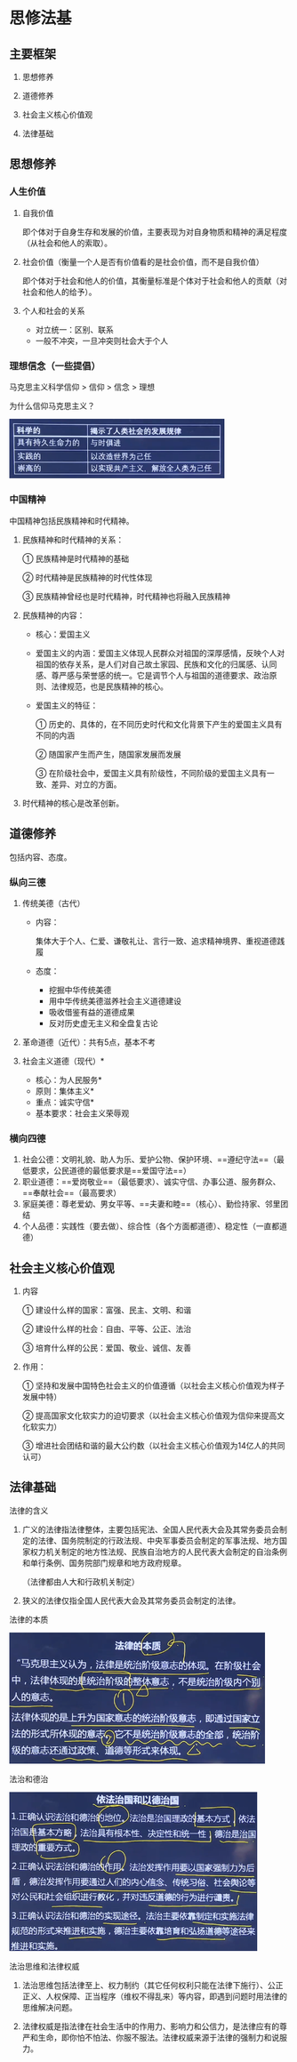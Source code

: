 # 思修法基

## 主要框架

1. 思想修养

2. 道德修养

3. 社会主义核心价值观

4. 法律基础

## 思想修养

### 人生价值

1. 自我价值

   即个体对于自身生存和发展的价值，主要表现为对自身物质和精神的满足程度（从社会和他人的索取）。

2. 社会价值（衡量一个人是否有价值看的是社会价值，而不是自我价值）

   即个体对于社会和他人的价值，其衡量标准是个体对于社会和他人的贡献（对社会和他人的给予）。

3. 个人和社会的关系
   - 对立统一：区别、联系
   - 一般不冲突，一旦冲突则社会大于个人

### 理想信念（一些提倡）

马克思主义科学信仰 > 信仰 > 信念 > 理想

为什么信仰马克思主义？

<img src="../pictures/1602318459253.png" alt="1602318459253" style="zoom: 67%;" /> 

### 中国精神

中国精神包括民族精神和时代精神。

1. 民族精神和时代精神的关系：

   ① 民族精神是时代精神的基础

   ② 时代精神是民族精神的时代性体现

   ③ 民族精神曾经也是时代精神，时代精神也将融入民族精神

2. 民族精神的内容：

   - 核心：爱国主义

   - 爱国主义的内涵：爱国主义体现人民群众对祖国的深厚感情，反映个人对祖国的依存关系，是人们对自己故土家园、民族和文化的归属感、认同感、尊严感与荣誉感的统一。它是调节个人与祖国的道德要求、政治原则、法律规范，也是民族精神的核心。

   - 爱国主义的特征：

     ① 历史的、具体的，在不同历史时代和文化背景下产生的爱国主义具有不同的内涵

     ② 随国家产生而产生，随国家发展而发展

     ③ 在阶级社会中，爱国主义具有阶级性，不同阶级的爱国主义具有一致、差异、对立的方面。

3. 时代精神的核心是改革创新。

## 道德修养

包括内容、态度。

### 纵向三德

1. 传统美德（古代）

   - 内容：

     集体大于个人、仁爱、谦敬礼让、言行一致、追求精神境界、重视道德践履

   - 态度：

     - 挖掘中华传统美德
     - 用中华传统美德滋养社会主义道德建设
     - 吸收借鉴有益的道德成果
     - 反对历史虚无主义和全盘复古论

2. 革命道德（近代）：共有5点，基本不考

3. 社会主义道德（现代）*
   - 核心：为人民服务*
   - 原则：集体主义*
   - 重点：诚实守信*
   - 基本要求：社会主义荣辱观

### 横向四德

1. 社会公德：文明礼貌、助人为乐、爱护公物、保护环境、==遵纪守法==（最低要求，公民道德的最低要求是==爱国守法==）
2. 职业道德：==爱岗敬业==（最低要求）、诚实守信、办事公道、服务群众、==奉献社会==（最高要求）
3. 家庭美德：尊老爱幼、男女平等、==夫妻和睦==（核心）、勤俭持家、邻里团结
4. 个人品德：实践性（要去做）、综合性（各个方面都道德）、稳定性（一直都道德）

## 社会主义核心价值观

1. 内容

   ① 建设什么样的国家：富强、民主、文明、和谐

   ② 建设什么样的社会：自由、平等、公正、法治

   ③ 培育什么样的公民：爱国、敬业、诚信、友善

2. 作用：

   ① 坚持和发展中国特色社会主义的价值遵循（以社会主义核心价值观为样子发展中特）

   ② 提高国家文化软实力的迫切要求（以社会主义核心价值观为信仰来提高文化软实力）

   ③ 增进社会团结和谐的最大公约数（以社会主义核心价值观为14亿人的共同认可）

## 法律基础

法律的含义

1. 广义的法律指法律整体，主要包括宪法、全国人民代表大会及其常务委员会制定的法律、国务院制定的行政法规、中央军事委员会制定的军事法规、地方国家权力机关制定的地方性法规、民族自治地方的人民代表大会制定的自治条例和单行条例、国务院部门规章和地方政府规章。

   （法律都由人大和行政机关制定）

2. 狭义的法律仅指全国人民代表大会及其常务委员会制定的法律。

法律的本质

<img src="../pictures/1602323858832.png" alt="1602323858832" style="zoom:67%;" /> 

法治和德治

<img src="../pictures/1602324091657.png" alt="1602324091657" style="zoom:67%;" /> 

法治思维和法律权威

1. 法治思维包括法律至上、权力制约（其它任何权利只能在法律下施行）、公正正义、人权保障、正当程序（维权不得乱来）等内容，即遇到问题时用法律的思维解决问题。

2. 法律权威是指法律在社会生活中的作用力、影响力和公信力，是法律应有的尊严和生命，即你怕不怕法、你服不服法。法律权威来源于法律的强制力和说服力。